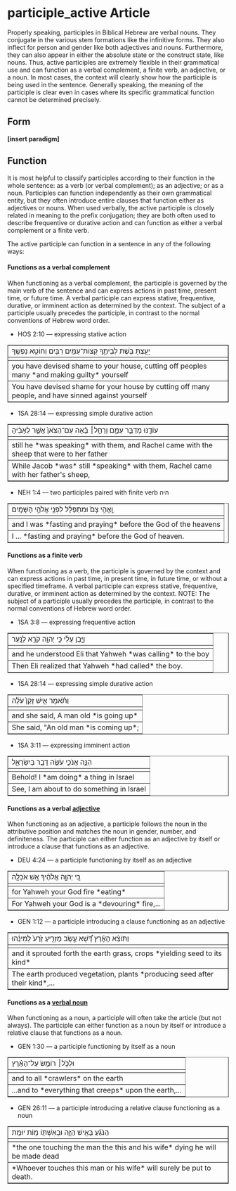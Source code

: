 # participle_active Article
Properly speaking, participles in Biblical Hebrew are verbal nouns. They conjugate in the various stem formations like the infinitive forms.  They also inflect for person and gender like both adjectives and nouns.  Furthermore, they can also appear in either the absolute state or the construct state, like nouns.  Thus, active participles are extremely flexible in their grammatical use and can function as a verbal complement, a finite verb, an adjective, or a noun.  In most cases, the context will clearly show how the participle is being used in the sentence.  Generally speaking, the meaning of the participle is clear even in cases where its specific grammatical function cannot be determined precisely.   

## Form

**[insert paradigm]**

## Function
It is most helpful to classify participles according to their function in the whole sentence: as a verb (or verbal complement); as an adjective; or as a noun.  Participles can function independently as their own grammatical entity, but they often introduce entire clauses that function either as adjectives or nouns.  When used verbally, the active participle is closely related in meaning to the prefix conjugation; they are both often used to describe frequentive or durative action and can function as either a verbal complement or a finite verb.

The active participle can function in a sentence in any of the following ways:

#### Functions as a verbal complement
When functioning as a verbal complement, the participle is governed by the main verb of the sentence and can express actions in past time, present time, or future time.  A verbal participle can express stative, frequentive, durative, or imminent action as determined by the context.  The subject of a participle usually precedes the participle, in contrast to the normal conventions of Hebrew word order.

* HOS 2:10 –– expressing stative action
<table border="1" class="docutils">
<colgroup>
<col width="100%" />
</colgroup>
<tbody valign="top">
<tr class="row-odd"><td>יָעַ֥צְתָּ בֹּ֖שֶׁת לְבֵיתֶ֑ךָ קְצוֹת־עַמִּ֥ים רַבִּ֖ים וְחוֹטֵ֥א נַפְשֶֽׁךָ</td>
</tr>
<tr class="row-even"><td></td>
</tr>
<tr class="row-odd"><td>you have devised shame to your house, cutting off peoples many *and making guilty* yourself</td>
</tr>
<tr class="row-even"><td>You have devised shame for your house by cutting off many people, and have sinned against yourself</td>
</tr>
</tbody>
</table>

* 1SA 28:14 –– expressing simple durative action
<table border="1" class="docutils">
<colgroup>
<col width="100%" />
</colgroup>
<tbody valign="top">
<tr class="row-odd"><td>עוֹדֶ֖נּוּ מְדַבֵּ֣ר עִמָּ֑ם וְרָחֵ֣ל׀ בָּ֗אָה עִם־הַצֹּאן֙ אֲשֶׁ֣ר לְאָבִ֔יהָ</td>
</tr>
<tr class="row-even"><td></td>
</tr>
<tr class="row-odd"><td>still he *was speaking* with them, and Rachel came with the sheep that were to her father</td>
</tr>
<tr class="row-even"><td>While Jacob *was* still *speaking* with them, Rachel came with her father's sheep,</td>
</tr>
</tbody>
</table>

* NEH 1:4 –– two participles paired with finite verb היה
<table border="1" class="docutils">
<colgroup>
<col width="100%" />
</colgroup>
<tbody valign="top">
<tr class="row-odd"><td>וָֽאֱהִ֥י צָם֙ וּמִתְפַּלֵּ֔ל לִפְנֵ֖י אֱלֹהֵ֥י הַשָּׁמָֽיִם</td>
</tr>
<tr class="row-even"><td></td>
</tr>
<tr class="row-odd"><td>and I was *fasting and praying* before the God of the heavens</td>
</tr>
<tr class="row-even"><td>I ... *fasting and praying* before the God of heaven.</td>
</tr>
</tbody>
</table>


#### Functions as a finite verb
When functioning as a verb, the participle is governed by the context and can express actions in past time, in present time, in future time, or without a specified timeframe. A verbal participle can express stative, frequentive, durative, or imminent action as determined by the context.  NOTE: The subject of a participle usually precedes the participle, in contrast to the normal conventions of Hebrew word order.

* 1SA 3:8 –– expressing frequentive action
<table border="1" class="docutils">
<colgroup>
<col width="100%" />
</colgroup>
<tbody valign="top">
<tr class="row-odd"><td>וַיָּ֣בֶן עֵלִ֔י כִּ֥י יְהוָ֖ה קֹרֵ֥א לַנָּֽעַר</td>
</tr>
<tr class="row-even"><td></td>
</tr>
<tr class="row-odd"><td>and he understood Eli that Yahweh *was calling* to the boy</td>
</tr>
<tr class="row-even"><td>Then Eli realized that Yahweh *had called* the boy.</td>
</tr>
</tbody>
</table>

* 1SA 28:14 –– expressing simple durative action
<table border="1" class="docutils">
<colgroup>
<col width="100%" />
</colgroup>
<tbody valign="top">
<tr class="row-odd"><td>וַתֹּ֗אמֶר אִ֤ישׁ זָקֵן֙ עֹלֶ֔ה</td>
</tr>
<tr class="row-even"><td></td>
</tr>
<tr class="row-odd"><td>and she said, A man old *is going up*</td>
</tr>
<tr class="row-even"><td>She said, "An old man *is coming up*;</td>
</tr>
</tbody>
</table>

* 1SA 3:11 –– expressing imminent action
<table border="1" class="docutils">
<colgroup>
<col width="100%" />
</colgroup>
<tbody valign="top">
<tr class="row-odd"><td> הִנֵּ֧ה אָנֹכִ֛י עֹשֶׂ֥ה דָבָ֖ר בְּיִשְׂרָאֵ֑ל</td>
</tr>
<tr class="row-even"><td></td>
</tr>
<tr class="row-odd"><td>Behold! I *am doing* a thing in Israel</td>
</tr>
<tr class="row-even"><td>See, I am about to do something in Israel</td>
</tr>
</tbody>
</table>

#### Functions as a verbal [adjective](https://git.door43.org/Door43/en-uhg/src/master/content/adjective/02.md)
When functioning as an adjective, a participle follows the noun in the attributive position and matches the noun in gender, number, and definiteness.  The participle can either function as an adjective by itself or introduce a clause that functions as an adjective.

* DEU 4:24 –– a participle functioning by itself as an adjective
<table border="1" class="docutils">
<colgroup>
<col width="100%" />
</colgroup>
<tbody valign="top">
<tr class="row-odd"><td>כִּ֚י יְהוָ֣ה אֱלֹהֶ֔יךָ אֵ֥שׁ אֹכְלָ֖ה</td>
</tr>
<tr class="row-even"><td></td>
</tr>
<tr class="row-odd"><td>for Yahweh your God fire *eating*</td>
</tr>
<tr class="row-even"><td>For Yahweh your God is a *devouring* fire,...</td>
</tr>
</tbody>
</table>

* GEN 1:12 –– a participle introducing a clause functioning as an adjective
<table border="1" class="docutils">
<colgroup>
<col width="100%" />
</colgroup>
<tbody valign="top">
<tr class="row-odd"><td> וַתּוֹצֵ֨א הָאָ֜רֶץ דֶּ֠שֶׁא עֵ֣שֶׂב מַזְרִ֤יעַ זֶ֙רַע֙ לְמִינֵ֔הוּ</td>
</tr>
<tr class="row-even"><td></td>
</tr>
<tr class="row-odd"><td>and it sprouted forth the earth grass, crops *yielding seed to its kind*</td>
</tr>
<tr class="row-even"><td>The earth produced vegetation, plants *producing seed after their kind*,...</td>
</tr>
</tbody>
</table>

#### Functions as a [verbal noun](https://git.door43.org/Door43/en-uhg/src/master/content/verb/02.md#verbal-nouns) 
When functioning as a noun, a participle will often take the article (but not always).  The participle can either function as a noun by itself or introduce a relative clause that functions as a noun.

* GEN 1:30 –– a participle functioning by itself as a noun
<table border="1" class="docutils">
<colgroup>
<col width="100%" />
</colgroup>
<tbody valign="top">
<tr class="row-odd"><td>וּלְכֹ֣ל׀ רוֹמֵ֣שׂ עַל־הָאָ֗רֶץ</td>
</tr>
<tr class="row-even"><td></td>
</tr>
<tr class="row-odd"><td>and to all *crawlers* on the earth</td>
</tr>
<tr class="row-even"><td>...and to *everything that creeps* upon the earth,...</td>
</tr>
</tbody>
</table> 

* GEN 26:11 –– a participle introducing a relative clause functioning as a noun
<table border="1" class="docutils">
<colgroup>
<col width="100%" />
</colgroup>
<tbody valign="top">
<tr class="row-odd"><td>הַנֹּגֵ֜עַ בָּאִ֥ישׁ הַזֶּ֛ה וּבְאִשְׁתּ֖וֹ מ֥וֹת יוּמָֽת</td>
</tr>
<tr class="row-even"><td></td>
</tr>
<tr class="row-odd"><td>*the one touching the man the this and his wife* dying he will be made dead</td>
</tr>
<tr class="row-even"><td>*Whoever touches this man or his wife* will surely be put to death.</td>
</tr>
</tbody>
</table>